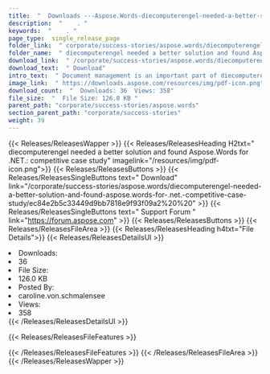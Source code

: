 ```yaml
---
title:  "  Downloads ---Aspose.Words-diecomputerengel-needed-a-better-solution-and-found-aspose.words-for-.net.-competitive-case-study . " 
description:  "    . " 
keywords:  "    . " 
page_type:  single_release_page
folder_link:  " corporate/success-stories/aspose.words/diecomputerengel-needed-a-better-solution-and-found-aspose.words-for-.net.-competitive-case-study/"
folder_name:  " diecomputerengel needed a better solution and found Aspose.Words for .NET.: competitive case study"
download_link:  " /corporate/success-stories/aspose.words/diecomputerengel-needed-a-better-solution-and-found-aspose.words-for-.net.-competitive-case-study/ec84e2b5c33449d9bb7818e9f93f09a2"
download_text:  " Download"
intro_text:  " Document management is an important part of diecomputerengel SYSTEMHAUS GmbH & C..."
image_link:  " https://downloads.aspose.com/resources/img/pdf-icon.png"
download_count:  "  Downloads: 36  Views: 358"
file_size:  "  File Size: 126.0 KB "
parent_path: "corporate/success-stories/aspose.words"
section_parent_path: "corporate/success-stories"
weight: 39 
---
```


{{< Releases/ReleasesWapper >}}
  {{< Releases/ReleasesHeading H2txt=" diecomputerengel needed a better solution and found Aspose.Words for .NET.: competitive case study" imagelink="/resources/img/pdf-icon.png">}}
  {{< Releases/ReleasesButtons >}}
    {{< Releases/ReleasesSingleButtons text=" Download" link="/corporate/success-stories/aspose.words/diecomputerengel-needed-a-better-solution-and-found-aspose.words-for-.net.-competitive-case-study/ec84e2b5c33449d9bb7818e9f93f09a2%20%20" >}}
    {{< Releases/ReleasesSingleButtons text=" Support Forum " link="https://forum.aspose.com" >}}
  {{< Releases/ReleasesButtons >}}
  {{< Releases/ReleasesFileArea >}}
    {{< Releases/ReleasesHeading h4txt="File Details">}}
    {{< Releases/ReleasesDetailsUl >}}
             <li>Downloads:</li><li>36</li><li>File Size:</li><li>126.0 KB</li><li>Posted By:</li><li>caroline.von.schmalensee</li><li>Views:</li><li>358</li>
    {{< /Releases/ReleasesDetailsUl >}}

  {{< Releases/ReleasesFileFeatures >}}
      
  {{< /Releases/ReleasesFileFeatures >}}
 {{< /Releases/ReleasesFileArea >}}
{{< /Releases/ReleasesWapper >}}


